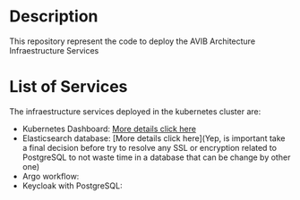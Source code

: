 # Description

This repository represent the code to deploy the AVIB Architecture Infraestructure Services

# List of Services

The infraestructure services deployed in the kubernetes cluster are:

- Kubernetes Dashboard: [More details click here](https://dev.azure.com/gsdpi/avib/_wiki/wikis/avib.wiki/29/Kubernetes-Dashboard-Kubernetes-Resources-Visual-Manager)
- Elasticsearch database: [More details click here](Yep, is important take a final decision before try to resolve any SSL or encryption related to PostgreSQL to not waste time in a database that can be change by other one)
- Argo workflow:
- Keycloak with PostgreSQL: 
